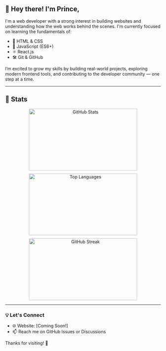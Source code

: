 ## 👋 Hey there! I'm Prince,

I'm a web developer with a strong interest in building websites and understanding how the web works behind the scenes. I'm currently focused on learning the fundamentals of:

- 🧱 HTML & CSS  
- 🧠 JavaScript (ES6+)  
- ⚛️ React.js  
- 🛠️ Git & GitHub

I’m excited to grow my skills by building real-world projects, exploring modern frontend tools, and contributing to the developer community — one step at a time.


---

## 🚀 Stats

<div align="center" style="display: flex; flex-wrap: wrap; justify-content: center; gap: 10px;">

  <img src="https://github-readme-stats.vercel.app/api?username=CodeTerror-hub&show_icons=true&theme=radical" width="350" height="200" alt="GitHub Stats" />
  
  <img src="https://github-readme-stats.vercel.app/api/top-langs/?username=CodeTerror-hub&layout=compact&theme=radical" width="350" height="200" alt="Top Languages" />
  
  <img src="https://github-readme-streak-stats.herokuapp.com/?user=CodeTerror-hub&theme=radical" width="350" height="200" alt="GitHub Streak" />

</div>

---

### 💡 Let's Connect

- 🌐 Website: [Coming Soon!]
- 📫 Reach me on GitHub Issues or Discussions

Thanks for visiting! 🙌
